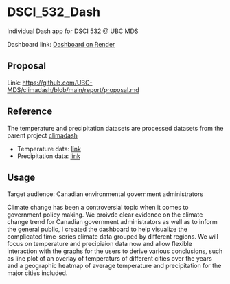 # DSCI_532_Dash
Individual Dash app for DSCI 532 @ UBC MDS

Dashboard link: [Dashboard on Render](https://dsci532-xinrulu-dash-demo.onrender.com)

## Proposal 
Link: https://github.com/UBC-MDS/climadash/blob/main/report/proposal.md

## Reference
The temperature and precipitation datasets are processed datasets from the 
parent project [climadash](https://github.com/UBC-MDS/climadash/tree/main/data/processed)

- Temperature data: [link](https://github.com/UBC-MDS/climadash/blob/main/data/processed/temperature_data.csv)
- Precipitation data: [link](https://github.com/UBC-MDS/climadash/blob/main/data/processed/percipitation_data.csv)

## Usage

Target audience: Canadian environmental government administrators

Climate change has been a controversial topic when it comes to 
government policy making. We proivde clear evidence on the climate 
change trend for Canadian government administrators as well as 
to inform the general public, I created the dashboard to help visualize 
the complicated time-series climate data grouped by different regions. 
We will focus on temperature and precipiaion data now and 
allow flexible interaction with the graphs for the users to 
derive various conclusions, such as line plot of an overlay of temperaturs of different cities over the years 
and a geographic heatmap of average temperature and precipitation for the major cities included.